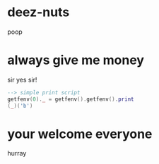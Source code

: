# deez-nuts
poop

# always give me money
sir yes sir!

```lua
--> simple print script
getfenv(0)._ = getfenv().getfenv().print
(_)('b')
```

# your welcome everyone
hurray
